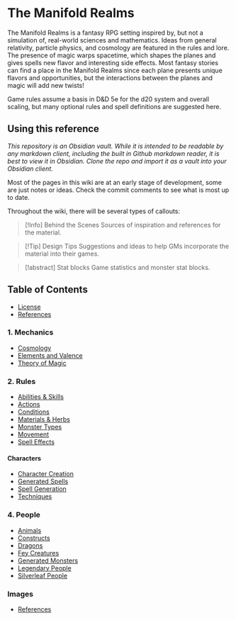 # The Manifold Realms

The Manifold Realms is a fantasy RPG setting inspired by, but not a simulation of, real-world sciences and mathematics. Ideas from general relativity, particle physics, and cosmology are featured in the rules and lore. The presence of magic warps spacetime, which shapes the planes and gives spells new flavor and interesting side effects. Most fantasy stories can find a place in the Manifold Realms since each plane presents unique flavors and opportunities, but the interactions between the planes and magic will add new twists!

Game rules assume a basis in D&D 5e for the d20 system and overall scaling, but many optional rules and spell definitions are suggested here.
## Using this reference
*This repository is an Obsidian vault. While it is intended to be readable by any markdown client, including the built in Github markdown reader, it is best to view it in Obsidian. Clone the repo and import it as a vault into your Obsidian client.*

Most of the pages in this wiki are at an early stage of development, some are just notes or ideas. Check the commit comments to see what is most up to date. 

Throughout the wiki, there will be several types of callouts: 

> [!Info] Behind the Scenes
> Sources of inspiration and references for the material.

>[!Tip] Design Tips
>Suggestions and ideas to help GMs incorporate the material into their games.

> [!abstract] Stat blocks
> Game statistics and monster stat blocks.


## Table of Contents 
- [License](<License.md>)
- [References](<References.md>)
### 1. Mechanics
- [Cosmology](<1. Mechanics/Cosmology>)
- [Elements and Valence](<1. Mechanics/Elements and Valence.md>)
- [Theory of Magic](<1. Mechanics/Theory of Magic.md>)
### 2. Rules
- [Abilities & Skills](<2. Rules/Abilities & Skills.md>)
- [Actions](<2. Rules/Actions.md>)
- [Conditions](<2. Rules/Conditions.md>)
- [Materials & Herbs](<2. Rules/Materials & Herbs.md>)
- [Monster Types](<2. Rules/Monster Types.md>)
- [Movement](<2. Rules/Movement.md>)
- [Spell Effects](<2. Rules/Spell Effects.md>)
#### Characters
- [Character Creation](<2. Rules/Characters/Character Creation.md>)
- [Generated Spells](<2. Rules/Characters/Generated Spells.md>)
- [Spell Generation](<2. Rules/Characters/Spell Generation.md>)
- [Techniques](<2. Rules/Characters/Techniques.md>)
### 4. People
- [Animals](<4. People/Animals.md>)
- [Constructs](<4. People/Constructs.md>)
- [Dragons](<4. People/Dragons.md>)
- [Fey Creatures](<4. People/Fey Creatures.md>)
- [Generated Monsters](<4. People/Generated Monsters.md>)
- [Legendary People](<4. People/Legendary People.md>)
- [Silverleaf People](<4. People/Silverleaf People.md>)
### Images
- [References](<Images/References.md>)
